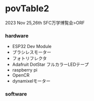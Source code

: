 # povTable2
2023 Nov 25,26th SFC万学博覧会>ORF

### hardware
- ESP32 Dev Module 
- ブラシレスモーター 
- フォトリフレクタ
- Adafruit DotStar フルカラーLEDテープ
- raspberry pi
- OpenCR
- dynamixelモーター

### software